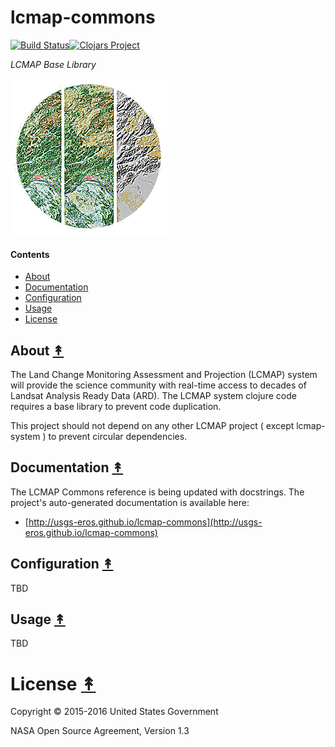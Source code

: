 # lcmap-commons

[![Build Status][travis-badge]][travis][![Clojars Project][clojars-badge]][clojars]

*LCMAP Base Library*

[![LCMAP open source project logo][lcmap-logo]][lcmap-logo-large]

#### Contents

* [About](#about-)
* [Documentation](#documentation-)
* [Configuration](#configuration-)
* [Usage](#usage-)
* [License](#license-)

## About [&#x219F;](#contents)

The Land Change Monitoring Assessment and Projection (LCMAP) system will
provide the science community with real-time access to decades of Landsat
Analysis Ready Data (ARD).  The LCMAP system clojure code requires a base
library to prevent code duplication.  

This project should not depend on any other LCMAP project ( except lcmap-system ) to prevent circular dependencies.

## Documentation [&#x219F;](#contents)

The LCMAP Commons reference is being updated with docstrings. The
project's auto-generated documentation is available here:

* [http://usgs-eros.github.io/lcmap-commons](http://usgs-eros.github.io/lcmap-commons)


## Configuration [&#x219F;](#contents)

TBD

## Usage [&#x219F;](#contents)

TBD


# License [&#x219F;](#contents)

Copyright © 2015-2016 United States Government

NASA Open Source Agreement, Version 1.3

<!-- Named page links below: /-->

[travis]: https://travis-ci.org/USGS-EROS/lcmap-commons
[travis-badge]: https://travis-ci.org/USGS-EROS/lcmap-commons.png?branch=master
[deps]: http://jarkeeper.com/usgs-eros/lcmap-commons
[deps-badge]: http://jarkeeper.com/usgs-eros/lcmap-commons/status.svg
[lcmap-logo]: https://raw.githubusercontent.com/USGS-EROS/lcmap-system/master/resources/images/lcmap-logo-1-250px.png
[lcmap-logo-large]: https://raw.githubusercontent.com/USGS-EROS/lcmap-system/master/resources/images/lcmap-logo-1-1000px.png
[clojars]: https://clojars.org/gov.usgs.eros/lcmap-commons
[clojars-badge]: https://img.shields.io/clojars/v/gov.usgs.eros/lcmap-commons.svg
[tag-badge]: https://img.shields.io/github/tag/usgs-eros/lcmap-commons.svg?maxAge=2592000
[tag]: https://github.com/usgs-eros/lcmap-commons/tags
